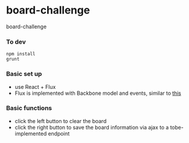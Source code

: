 board-challenge
===============

board-challenge

### To dev
```
npm install
grunt
```

### Basic set up
- use React + Flux
- Flux is implemented with Backbone model and events, similar to [this](https://github.com/shaohua/todomvc-react-flux-backbone)

### Basic functions
- click the left button to clear the board
- click the right button to save the board information via ajax to a tobe-implemented endpoint
